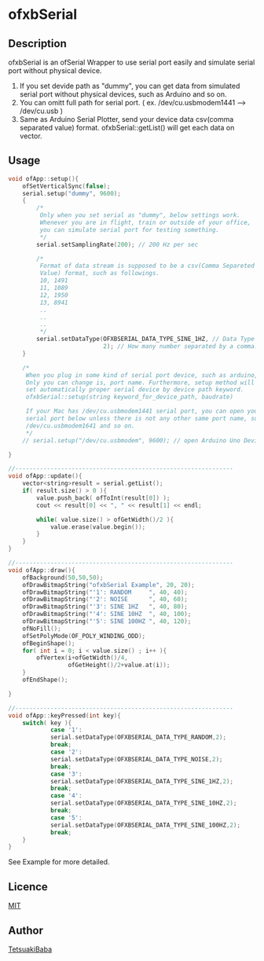 ofxbSerial
====

## Description
ofxbSerial is an ofSerial Wrapper to use serial port easily and simulate serial port without physical device.

1. If you set devide path as "dummy", you can get data from simulated serial port without physical devices, such as Arduino and so on.
2. You can omitt full path for serial port. ( ex. /dev/cu.usbmodem1441 --> /dev/cu.usb )
3. Same as Arduino Serial Plotter, send your device data csv(comma separated value) format. ofxbSerial::getList() will get each data on vector<string>. 

## Usage
```c++
void ofApp::setup(){
    ofSetVerticalSync(false);
    serial.setup("dummy", 9600);
    {
        /*
         Only when you set serial as "dummy", below settings work.
         Whenever you are in flight, train or outside of your office,
         you can simulate serial port for testing something.
         */
        serial.setSamplingRate(200); // 200 Hz per sec

        /*
         Format of data stream is supposed to be a csv(Comma Separeted
         Value) format, such as followings.
         10, 1491
         11, 1089
         12, 1950
         13, 8941
         ..
         ..
         ..
         */
        serial.setDataType(OFXBSERIAL_DATA_TYPE_SINE_1HZ, // Data Type
                           2); // How many number separated by a comma.
    }

    /*
     When you plug in some kind of serial port device, such as arduino,
     Only you can change is, port name. Furthermore, setup method will
     set automatically proper serial device by device path keyword.
     ofxbSerial::setup(string keyword_for_device_path, baudrate)

     If your Mac has /dev/cu.usbmodem1441 serial port, you can open your
     serial port below unless there is not any other same port name, such as
     /dev/cu.usbmodem1641 and so on.
     */
    // serial.setup("/dev/cu.usbmodem", 9600); // open Arduino Uno Device

}

//--------------------------------------------------------------
void ofApp::update(){
    vector<string>result = serial.getList();
    if( result.size() > 0 ){
        value.push_back( ofToInt(result[0]) );
        cout << result[0] << ", " << result[1] << endl;

        while( value.size() > ofGetWidth()/2 ){
            value.erase(value.begin());
        }
    }
}

//--------------------------------------------------------------
void ofApp::draw(){
    ofBackground(50,50,50);
    ofDrawBitmapString("ofxbSerial Example", 20, 20);
    ofDrawBitmapString("'1': RANDOM     ", 40, 40);
    ofDrawBitmapString("'2': NOISE      ", 40, 60);
    ofDrawBitmapString("'3': SINE 1HZ   ", 40, 80);
    ofDrawBitmapString("'4': SINE 10HZ  ", 40, 100);
    ofDrawBitmapString("'5': SINE 100HZ ", 40, 120);
    ofNoFill();
    ofSetPolyMode(OF_POLY_WINDING_ODD);
    ofBeginShape();
    for( int i = 0; i < value.size() ; i++ ){
        ofVertex(i+ofGetWidth()/4,
                 ofGetHeight()/2+value.at(i));
    }
    ofEndShape();

}

//--------------------------------------------------------------
void ofApp::keyPressed(int key){
    switch( key ){
            case '1':
            serial.setDataType(OFXBSERIAL_DATA_TYPE_RANDOM,2);
            break;
            case '2':
            serial.setDataType(OFXBSERIAL_DATA_TYPE_NOISE,2);
            break;
            case '3':
            serial.setDataType(OFXBSERIAL_DATA_TYPE_SINE_1HZ,2);
            break;
            case '4':
            serial.setDataType(OFXBSERIAL_DATA_TYPE_SINE_10HZ,2);
            break;
            case '5':
            serial.setDataType(OFXBSERIAL_DATA_TYPE_SINE_100HZ,2);
            break;
    }
}

```
See Example for more detailed.

## Licence
[MIT](https://opensource.org/licenses/MIT)

## Author
[TetsuakiBaba](https://github.com/TetsuakiBaba)
